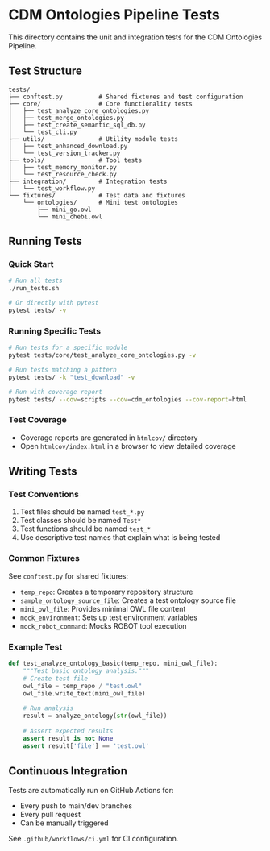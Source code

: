 # CDM Ontologies Pipeline Tests

This directory contains the unit and integration tests for the CDM Ontologies Pipeline.

## Test Structure

```
tests/
├── conftest.py          # Shared fixtures and test configuration
├── core/                # Core functionality tests
│   ├── test_analyze_core_ontologies.py
│   ├── test_merge_ontologies.py
│   ├── test_create_semantic_sql_db.py
│   └── test_cli.py
├── utils/               # Utility module tests
│   ├── test_enhanced_download.py
│   └── test_version_tracker.py
├── tools/               # Tool tests
│   ├── test_memory_monitor.py
│   └── test_resource_check.py
├── integration/         # Integration tests
│   └── test_workflow.py
└── fixtures/            # Test data and fixtures
    └── ontologies/      # Mini test ontologies
        ├── mini_go.owl
        └── mini_chebi.owl
```

## Running Tests

### Quick Start
```bash
# Run all tests
./run_tests.sh

# Or directly with pytest
pytest tests/ -v
```

### Running Specific Tests
```bash
# Run tests for a specific module
pytest tests/core/test_analyze_core_ontologies.py -v

# Run tests matching a pattern
pytest tests/ -k "test_download" -v

# Run with coverage report
pytest tests/ --cov=scripts --cov=cdm_ontologies --cov-report=html
```

### Test Coverage
- Coverage reports are generated in `htmlcov/` directory
- Open `htmlcov/index.html` in a browser to view detailed coverage

## Writing Tests

### Test Conventions
1. Test files should be named `test_*.py`
2. Test classes should be named `Test*`
3. Test functions should be named `test_*`
4. Use descriptive test names that explain what is being tested

### Common Fixtures
See `conftest.py` for shared fixtures:
- `temp_repo`: Creates a temporary repository structure
- `sample_ontology_source_file`: Creates a test ontology source file
- `mini_owl_file`: Provides minimal OWL file content
- `mock_environment`: Sets up test environment variables
- `mock_robot_command`: Mocks ROBOT tool execution

### Example Test
```python
def test_analyze_ontology_basic(temp_repo, mini_owl_file):
    """Test basic ontology analysis."""
    # Create test file
    owl_file = temp_repo / "test.owl"
    owl_file.write_text(mini_owl_file)
    
    # Run analysis
    result = analyze_ontology(str(owl_file))
    
    # Assert expected results
    assert result is not None
    assert result['file'] == 'test.owl'
```

## Continuous Integration
Tests are automatically run on GitHub Actions for:
- Every push to main/dev branches
- Every pull request
- Can be manually triggered

See `.github/workflows/ci.yml` for CI configuration.